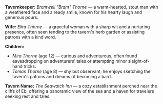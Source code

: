 **Tavernkeeper:** *Bramwell "Bram" Thorne* — a warm-hearted, stout man with a weathered face and a ready smile, known for his hearty laugh and generous pours.

**Wife:** *Elira Thorne* — a graceful woman with a sharp wit and a nurturing presence, often seen tending to the tavern's herb garden or assisting patrons with a kind word.

**Children:**
- *Mira Thorne* (age 12) — curious and adventurous, often found eavesdropping on adventurers' tales or attempting minor sleight-of-hand tricks.
- *Tomas Thorne* (age 8) — shy but observant, he enjoys sketching the tavern's patrons and dreams of becoming a bard.

**Tavern Name:** *The Seawatch Inn* — a cozy establishment perched near the cliffs of Eb, offering a panoramic view of the sea and a haven for travelers seeking rest and tales.